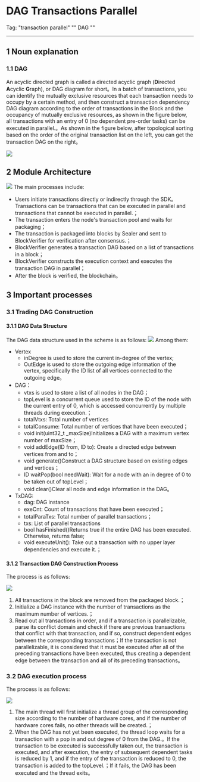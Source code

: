 # DAG Transactions Parallel

Tag: "transaction parallel" "" DAG ""

----

## 1 Noun explanation

### 1.1 DAG

An acyclic directed graph is called a directed acyclic graph (**D**irected **A**cyclic **G**raph), or DAG diagram for short。In a batch of transactions, you can identify the mutually exclusive resources that each transaction needs to occupy by a certain method, and then construct a transaction dependency DAG diagram according to the order of transactions in the Block and the occupancy of mutually exclusive resources, as shown in the figure below, all transactions with an entry of 0 (no dependent pre-order tasks) can be executed in parallel.。As shown in the figure below, after topological sorting based on the order of the original transaction list on the left, you can get the transaction DAG on the right。

![](../../../images/parallel/DAG.png)

## 2 Module Architecture

![](../../../images/parallel/architecture.png)
The main processes include:

- Users initiate transactions directly or indirectly through the SDK。Transactions can be transactions that can be executed in parallel and transactions that cannot be executed in parallel.；
- The transaction enters the node's transaction pool and waits for packaging；
- The transaction is packaged into blocks by Sealer and sent to BlockVerifier for verification after consensus.；
- BlockVerifier generates a transaction DAG based on a list of transactions in a block；
- BlockVerifier constructs the execution context and executes the transaction DAG in parallel；
- After the block is verified, the blockchain。

## 3 Important processes

### 3.1 Trading DAG Construction

#### 3.1.1 DAG Data Structure

The DAG data structure used in the scheme is as follows:
![](../../../images/parallel/TxDAG.png)
Among them:
- Vertex
	- inDegree is used to store the current in-degree of the vertex;
    - OutEdge is used to store the outgoing edge information of the vertex, specifically the ID list of all vertices connected to the outgoing edge。
- DAG：
	- vtxs is used to store a list of all nodes in the DAG；
    - topLevel is a concurrent queue used to store the ID of the node with the current entry of 0, which is accessed concurrently by multiple threads during execution.；
    - totalVtxs: Total number of vertices
    - totalConsume: Total number of vertices that have been executed；
    - void init(uint32_t \_maxSize)Initializes a DAG with a maximum vertex number of maxSize；
    - void addEdge(ID from, ID to): Create a directed edge between vertices from and to；
    - void generate()Construct a DAG structure based on existing edges and vertices；
    - ID waitPop(bool needWait): Wait for a node with an in degree of 0 to be taken out of topLevel；
    - void clear()Clear all node and edge information in the DAG。
- TxDAG:
	- dag: DAG instance
    - exeCnt: Count of transactions that have been executed；
    - totalParaTxs: Total number of parallel transactions；
    - txs: List of parallel transactions
    - bool hasFinished()Returns true if the entire DAG has been executed. Otherwise, returns false;
    - void executeUnit(): Take out a transaction with no upper layer dependencies and execute it.；
#### 3.1.2 Transaction DAG Construction Process

The process is as follows:

![](../../../images/parallel/dag_construction.png)

1. All transactions in the block are removed from the packaged block.；
2. Initialize a DAG instance with the number of transactions as the maximum number of vertices.；
3. Read out all transactions in order, and if a transaction is parallelizable, parse its conflict domain and check if there are previous transactions that conflict with that transaction, and if so, construct dependent edges between the corresponding transactions；If the transaction is not parallelizable, it is considered that it must be executed after all of the preceding transactions have been executed, thus creating a dependent edge between the transaction and all of its preceding transactions。

### 3.2 DAG execution process

The process is as follows:

![](../../../images/parallel/execution.png)

1. The main thread will first initialize a thread group of the corresponding size according to the number of hardware cores, and if the number of hardware cores fails, no other threads will be created.；
2. When the DAG has not yet been executed, the thread loop waits for a transaction with a pop in and out degree of 0 from the DAG.。If the transaction to be executed is successfully taken out, the transaction is executed, and after execution, the entry of subsequent dependent tasks is reduced by 1, and if the entry of the transaction is reduced to 0, the transaction is added to the topLevel.；If it fails, the DAG has been executed and the thread exits。